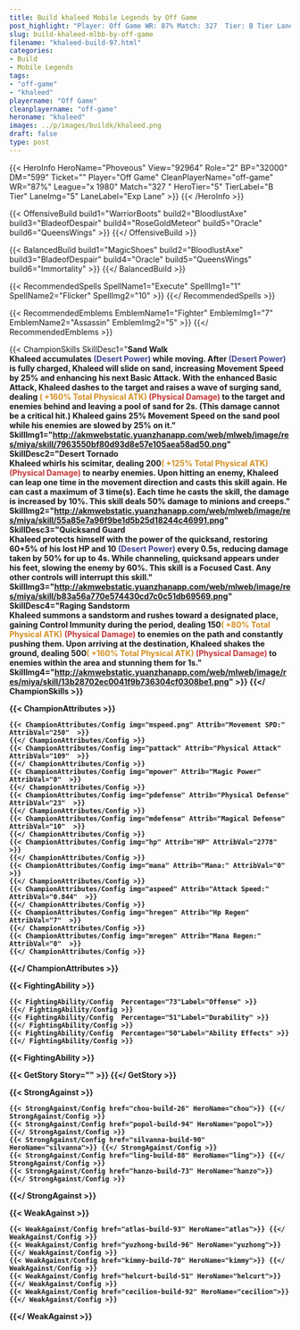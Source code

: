 ```yaml
---
title: Build khaleed Mobile Legends by Off Game
post_highlight: "Player: Off Game WR: 87% Match: 327  Tier: B Tier Lane: Exp Lane"
slug: build-khaleed-mlbb-by-off-game
filename: "khaleed-build-97.html"
categories: 
- Build 
- Mobile Legends
tags: 
- "off-game"
- "khaleed"
playername: "Off Game"
cleanplayername: "off-game"
heroname: "khaleed"
images: ../p/images/buildk/khaleed.png
draft: false
type: post
---
```


{{< HeroInfo HeroName="Phoveous" View="92964" Role="2" BP="32000" DM="599" Ticket="" Player="Off Game" CleanPlayerName="off-game" WR="87%" League="x 1980" Match="327 " HeroTier="5" TierLabel="B Tier" LaneImg="5" LaneLabel="Exp Lane" >}} {{< /HeroInfo >}}
 
{{< OffensiveBuild build1="WarriorBoots"  build2="BloodlustAxe" build3="BladeofDespair" build4="RoseGoldMeteor" build5="Oracle" build6="QueensWings" >}} {{</ OffensiveBuild >}}  

{{< BalancedBuild build1="MagicShoes"  build2="BloodlustAxe" build3="BladeofDespair" build4="Oracle" build5="QueensWings" build6="Immortality" >}} {{</ BalancedBuild >}}  

{{< RecommendedSpells SpellName1="Execute" SpellImg1="1" SpellName2="Flicker" SpellImg2="10" >}} {{</ RecommendedSpells >}}   

{{< RecommendedEmblems EmblemName1="Fighter" EmblemImg1="7" EmblemName2="Assassin" EmblemImg2="5" >}} {{</ RecommendedEmblems >}}   

{{< ChampionSkills SkillDesc1="<b>Sand Walk<br>Khaleed accumulates <font color='#404495'>(Desert Power)</font> while moving. After <font color='#404495'>(Desert Power)</font> is fully charged, Khaleed will slide on sand, increasing Movement Speed by 25% and enhancing his next Basic Attack. With the enhanced Basic Attack, Khaleed dashes to the target and raises a wave of surging sand, dealing <font color='#D58E1F'>( +160% Total Physical ATK)</font> <font color='#C53535'>(Physical Damage)</font> to the target and enemies behind and leaving a pool of sand for 2s. (This damage cannot be a critical hit.) Khaleed gains 25% Movement Speed on the sand pool while his enemies are slowed by 25% on it." SkillImg1="http://akmwebstatic.yuanzhanapp.com/web/mlweb/image/res/miya/skill/7963550bf80d93d8e57e105aea58ad50.png"  SkillDesc2="<b>Desert Tornado<br>Khaleed whirls his scimitar, dealing 200<font color='#D58E1F'>( +125% Total Physical ATK)</font> <font color='#C53535'>(Physical Damage)</font> to nearby enemies. Upon hitting an enemy, Khaleed can leap one time in the movement direction and casts this skill again. He can cast a maximum of 3 time(s). Each time he casts the skill, the damage is increased by 10%. This skill deals 50% damage to minions and creeps." SkillImg2="http://akmwebstatic.yuanzhanapp.com/web/mlweb/image/res/miya/skill/55a85e7a96f9be1d5b25d18244c46991.png"  SkillDesc3="<b>Quicksand Guard<br>Khaleed protects himself with the power of the quicksand, restoring 60+5% of his lost HP and 10 <font color='#404495'>(Desert Power)</font> every 0.5s, reducing damage taken by 50% for up to 4s. While channeling, quicksand appears under his feet, slowing the enemy by 60%. This skill is a Focused Cast. Any other controls will interrupt this skill." SkillImg3="http://akmwebstatic.yuanzhanapp.com/web/mlweb/image/res/miya/skill/b83a56a770e574430cd7c0c51db69569.png"  SkillDesc4="<b>Raging Sandstorm<br>Khaleed summons a sandstorm and rushes toward a designated place, gaining Control Immunity during the period, dealing 150<font color='#D58E1F'>( +80% Total Physical ATK)</font> <font color='#C53535'>(Physical Damage)</font> to enemies on the path and constantly pushing them. Upon arriving at the destination, Khaleed shakes the ground, dealing 500<font color='#D58E1F'>( +160% Total Physical ATK)</font> <font color='#C53535'>(Physical Damage)</font> to enemies within the area and stunning them for 1s." SkillImg4="http://akmwebstatic.yuanzhanapp.com/web/mlweb/image/res/miya/skill/13b28702ec0041f9b736304cf0308be1.png"  >}} {{</ ChampionSkills >}}
	

{{< ChampionAttributes >}}

	{{< ChampionAttributes/Config img="mspeed.png" Attrib="Movement SPD:" AttribVal="250"  >}} 
	{{</ ChampionAttributes/Config >}}
	{{< ChampionAttributes/Config img="pattack" Attrib="Physical Attack" AttribVal="109"  >}} 
	{{</ ChampionAttributes/Config >}}
	{{< ChampionAttributes/Config img="mpower" Attrib="Magic Power" AttribVal="0"  >}} 
	{{</ ChampionAttributes/Config >}}
	{{< ChampionAttributes/Config img="pdefense" Attrib="Physical Defense" AttribVal="23"  >}} 
	{{</ ChampionAttributes/Config >}}
	{{< ChampionAttributes/Config img="mdefense" Attrib="Magical Defense" AttribVal="10"  >}} 
	{{</ ChampionAttributes/Config >}}
	{{< ChampionAttributes/Config img="hp" Attrib="HP" AttribVal="2778"  >}} 
	{{</ ChampionAttributes/Config >}}
	{{< ChampionAttributes/Config img="mana" Attrib="Mana:" AttribVal="0"  >}} 
	{{</ ChampionAttributes/Config >}}
	{{< ChampionAttributes/Config img="aspeed" Attrib="Attack Speed:" AttribVal="0.844"  >}} 
	{{</ ChampionAttributes/Config >}}
	{{< ChampionAttributes/Config img="hregen" Attrib="Hp Regen" AttribVal="7"  >}} 
	{{</ ChampionAttributes/Config >}}
	{{< ChampionAttributes/Config img="mregen" Attrib="Mana Regen:" AttribVal="0"  >}} 
	{{</ ChampionAttributes/Config >}}
	
	
{{</ ChampionAttributes >}}


{{< FightingAbility >}}

	{{< FightingAbility/Config  Percentage="73"Label="Offense" >}} 
	{{</ FightingAbility/Config >}}		
	{{< FightingAbility/Config  Percentage="51"Label="Durability" >}} 
	{{</ FightingAbility/Config >}}
	{{< FightingAbility/Config  Percentage="50"Label="Ability Effects" >}} 
	{{</ FightingAbility/Config >}}
	
{{< FightingAbility >}}

{{< GetStory Story="" >}}  {{</ GetStory >}}

{{< StrongAgainst >}}

	{{< StrongAgainst/Config href="chou-build-26" HeroName="chou">}} {{</ StrongAgainst/Config >}}
	{{< StrongAgainst/Config href="popol-build-94" HeroName="popol">}} {{</ StrongAgainst/Config >}}
	{{< StrongAgainst/Config href="silvanna-build-90" HeroName="silvanna">}} {{</ StrongAgainst/Config >}}
	{{< StrongAgainst/Config href="ling-build-88" HeroName="ling">}} {{</ StrongAgainst/Config >}}
	{{< StrongAgainst/Config href="hanzo-build-73" HeroName="hanzo">}} {{</ StrongAgainst/Config >}}
	
{{</ StrongAgainst >}}

{{< WeakAgainst >}}

	{{< WeakAgainst/Config href="atlas-build-93" HeroName="atlas">}} {{</ WeakAgainst/Config >}}
	{{< WeakAgainst/Config href="yuzhong-build-96" HeroName="yuzhong">}} {{</ WeakAgainst/Config >}}
	{{< WeakAgainst/Config href="kimmy-build-70" HeroName="kimmy">}} {{</ WeakAgainst/Config >}}
	{{< WeakAgainst/Config href="helcurt-build-51" HeroName="helcurt">}} {{</ WeakAgainst/Config >}}
	{{< WeakAgainst/Config href="cecilion-build-92" HeroName="cecilion">}} {{</ WeakAgainst/Config >}}
	
{{</ WeakAgainst >}}

